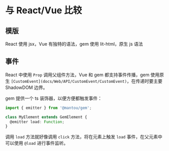 # 与 React/Vue 比较

## 模版

React 使用 jsx，Vue 有独特的语法，gem 使用 lit-html，原生 js 语法

## 事件

React 中使用 `Prop` 调用父组件方法，Vue 和 gem 都支持事件传播，gem 使用原生 `[CustomEvent](docs/Web/API/CustomEvent/CustomEvent)`，在传递时要主要 ShadowDOM 边界。

gem 提供一个 ts 装饰器，以便方便都触发事件：

```ts
import { emitter } from '@mantou/gem';

class MyElement extends GemElement {
  @emitter load: Function;
}
```

调用 `load` 方法就好像调用 `click` 方法，将在元素上触发 `load` 事件，在父元素中可以使用 `@load` 进行事件监听。

